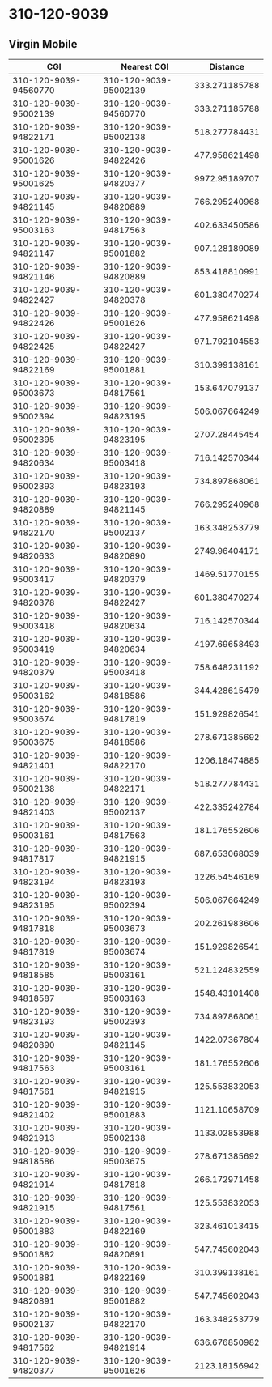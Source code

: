 # 310-120-9039
## Virgin Mobile


| CGI | Nearest CGI | Distance |
|-----|-------------|----------|
| 310-120-9039-94560770 | 310-120-9039-95002139 | 333.271185788 |
| 310-120-9039-95002139 | 310-120-9039-94560770 | 333.271185788 |
| 310-120-9039-94822171 | 310-120-9039-95002138 | 518.277784431 |
| 310-120-9039-95001626 | 310-120-9039-94822426 | 477.958621498 |
| 310-120-9039-95001625 | 310-120-9039-94820377 | 9972.95189707 |
| 310-120-9039-94821145 | 310-120-9039-94820889 | 766.295240968 |
| 310-120-9039-95003163 | 310-120-9039-94817563 | 402.633450586 |
| 310-120-9039-94821147 | 310-120-9039-95001882 | 907.128189089 |
| 310-120-9039-94821146 | 310-120-9039-94820889 | 853.418810991 |
| 310-120-9039-94822427 | 310-120-9039-94820378 | 601.380470274 |
| 310-120-9039-94822426 | 310-120-9039-95001626 | 477.958621498 |
| 310-120-9039-94822425 | 310-120-9039-94822427 | 971.792104553 |
| 310-120-9039-94822169 | 310-120-9039-95001881 | 310.399138161 |
| 310-120-9039-95003673 | 310-120-9039-94817561 | 153.647079137 |
| 310-120-9039-95002394 | 310-120-9039-94823195 | 506.067664249 |
| 310-120-9039-95002395 | 310-120-9039-94823195 | 2707.28445454 |
| 310-120-9039-94820634 | 310-120-9039-95003418 | 716.142570344 |
| 310-120-9039-95002393 | 310-120-9039-94823193 | 734.897868061 |
| 310-120-9039-94820889 | 310-120-9039-94821145 | 766.295240968 |
| 310-120-9039-94822170 | 310-120-9039-95002137 | 163.348253779 |
| 310-120-9039-94820633 | 310-120-9039-94820890 | 2749.96404171 |
| 310-120-9039-95003417 | 310-120-9039-94820379 | 1469.51770155 |
| 310-120-9039-94820378 | 310-120-9039-94822427 | 601.380470274 |
| 310-120-9039-95003418 | 310-120-9039-94820634 | 716.142570344 |
| 310-120-9039-95003419 | 310-120-9039-94820634 | 4197.69658493 |
| 310-120-9039-94820379 | 310-120-9039-95003418 | 758.648231192 |
| 310-120-9039-95003162 | 310-120-9039-94818586 | 344.428615479 |
| 310-120-9039-95003674 | 310-120-9039-94817819 | 151.929826541 |
| 310-120-9039-95003675 | 310-120-9039-94818586 | 278.671385692 |
| 310-120-9039-94821401 | 310-120-9039-94822170 | 1206.18474885 |
| 310-120-9039-95002138 | 310-120-9039-94822171 | 518.277784431 |
| 310-120-9039-94821403 | 310-120-9039-95002137 | 422.335242784 |
| 310-120-9039-95003161 | 310-120-9039-94817563 | 181.176552606 |
| 310-120-9039-94817817 | 310-120-9039-94821915 | 687.653068039 |
| 310-120-9039-94823194 | 310-120-9039-94823193 | 1226.54546169 |
| 310-120-9039-94823195 | 310-120-9039-95002394 | 506.067664249 |
| 310-120-9039-94817818 | 310-120-9039-95003673 | 202.261983606 |
| 310-120-9039-94817819 | 310-120-9039-95003674 | 151.929826541 |
| 310-120-9039-94818585 | 310-120-9039-95003161 | 521.124832559 |
| 310-120-9039-94818587 | 310-120-9039-95003163 | 1548.43101408 |
| 310-120-9039-94823193 | 310-120-9039-95002393 | 734.897868061 |
| 310-120-9039-94820890 | 310-120-9039-94821145 | 1422.07367804 |
| 310-120-9039-94817563 | 310-120-9039-95003161 | 181.176552606 |
| 310-120-9039-94817561 | 310-120-9039-94821915 | 125.553832053 |
| 310-120-9039-94821402 | 310-120-9039-95001883 | 1121.10658709 |
| 310-120-9039-94821913 | 310-120-9039-95002138 | 1133.02853988 |
| 310-120-9039-94818586 | 310-120-9039-95003675 | 278.671385692 |
| 310-120-9039-94821914 | 310-120-9039-94817818 | 266.172971458 |
| 310-120-9039-94821915 | 310-120-9039-94817561 | 125.553832053 |
| 310-120-9039-95001883 | 310-120-9039-94822169 | 323.461013415 |
| 310-120-9039-95001882 | 310-120-9039-94820891 | 547.745602043 |
| 310-120-9039-95001881 | 310-120-9039-94822169 | 310.399138161 |
| 310-120-9039-94820891 | 310-120-9039-95001882 | 547.745602043 |
| 310-120-9039-95002137 | 310-120-9039-94822170 | 163.348253779 |
| 310-120-9039-94817562 | 310-120-9039-94821914 | 636.676850982 |
| 310-120-9039-94820377 | 310-120-9039-95001626 | 2123.18156942 |
